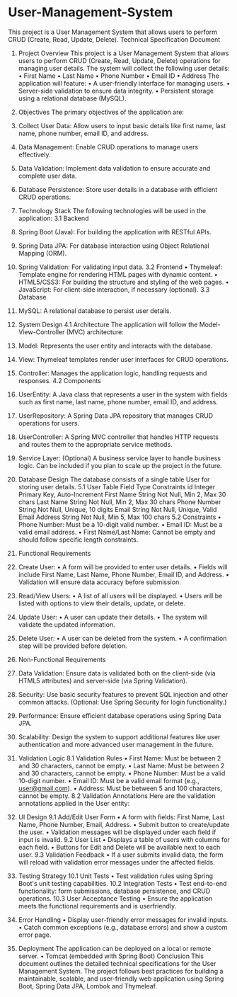 # User-Management-System
 This project is a User Management System that allows users to perform CRUD (Create, Read, Update, Delete).
Technical Specification Document
1. Project Overview
This project is a User Management System that allows users to perform CRUD
(Create, Read, Update, Delete) operations for managing user details. The system
will collect the following user details:
• First Name
• Last Name
• Phone Number
• Email ID
• Address
 The application will feature:
• A user-friendly interface for managing users.
• Server-side validation to ensure data integrity.
• Persistent storage using a relational database (MySQL).
2. Objectives
 The primary objectives of the application are:
1. Collect User Data: Allow users to input basic details like first name, last
name, phone number, email ID, and address.
2. Data Management: Enable CRUD operations to manage users effectively.
3. Data Validation: Implement data validation to ensure accurate and
complete user data.
4. Database Persistence: Store user details in a database with efficient CRUD
operations.
3. Technology Stack
 The following technologies will be used in the application:
 3.1 Backend
1. Spring Boot (Java): For building the application with RESTful APIs.
2. Spring Data JPA: For database interaction using Object Relational Mapping
(ORM).
3. Spring Validation: For validating input data.
 3.2 Frontend
• Thymeleaf: Template engine for rendering HTML pages with dynamic
content.
• HTML5/CSS3: For building the structure and styling of the web pages.
• JavaScript: For client-side interaction, if necessary (optional).
 3.3 Database
1. MySQL: A relational database to persist user details.
4. System Design
4.1 Architecture
 The application will follow the Model-View-Controller (MVC) architecture:
1. Model: Represents the user entity and interacts with the database.
2. View: Thymeleaf templates render user interfaces for CRUD operations.
3. Controller: Manages the application logic, handling requests and
responses.
4.2 Components
1. UserEntity: A Java class that represents a user in the system with fields such
as first name, last name, phone number, email ID, and address.
2. UserRepository: A Spring Data JPA repository that manages CRUD
operations for users.
3. UserController: A Spring MVC controller that handles HTTP requests and
routes them to the appropriate service methods.
4. Service Layer: (Optional) A business service layer to handle business logic.
Can be included if you plan to scale up the project in the future.
5. Database Design
 The database consists of a single table User for storing user details.
 5.1 User Table
Field Type Constraints
id Integer Primary Key, Auto-Increment
First Name String Not Null, Min 2, Max 30 chars
Last Name String Not Null, Min 2, Max 30 chars
Phone Number String Not Null, Unique, 10 digits
Email String Not Null, Unique, Valid Email
Address String Not Null, Min 5, Max 100 chars
5.2 Constraints
• Phone Number: Must be a 10-digit valid number.
• Email ID: Must be a valid email address.
• First Name/Last Name: Cannot be empty and should follow specific length
constraints.
6. Functional Requirements
1. Create User:
• A form will be provided to enter user details.
• Fields will include First Name, Last Name, Phone Number, Email ID,
and Address.
• Validation will ensure data accuracy before submission.
2. Read/View Users:
• A list of all users will be displayed.
• Users will be listed with options to view their details, update, or
delete.
3. Update User:
• A user can update their details.
• The system will validate the updated information.
4. Delete User:
• A user can be deleted from the system.
• A confirmation step will be provided before deletion.
7. Non-Functional Requirements
1. Data Validation: Ensure data is validated both on the client-side (via
HTML5 attributes) and server-side (via Spring Validation).
2. Security: Use basic security features to prevent SQL injection and
other common attacks. (Optional: Use Spring Security for login
functionality.)
3. Performance: Ensure efficient database operations using Spring Data
JPA.
4. Scalability: Design the system to support additional features like
user authentication and more advanced user management in the
future.
8. Validation Logic
 8.1 Validation Rules
• First Name: Must be between 2 and 30 characters, cannot be empty.
• Last Name: Must be between 2 and 30 characters, cannot be empty.
• Phone Number: Must be a valid 10-digit number.
• Email ID: Must be a valid email format (e.g., user@gmail.com).
• Address: Must be between 5 and 100 characters, cannot be empty.
 8.2 Validation Annotations
Here are the validation annotations applied in the User entity:

9. UI Design
9.1 Add/Edit User Form
• A form with fields: First Name, Last Name, Phone Number, Email,
Address.
• Submit button to create/update the user.
• Validation messages will be displayed under each field if input is invalid.
9.2 User List
• Displays a table of users with columns for each field.
• Buttons for Edit and Delete will be available next to each user.
9.3 Validation Feedback
• If a user submits invalid data, the form will reload with validation error
messages under the affected fields.
10. Testing Strategy
10.1 Unit Tests
• Test validation rules using Spring Boot's unit testing capabilities.
10.2 Integration Tests
• Test end-to-end functionality: form submissions, database persistence,
and CRUD operations.
10.3 User Acceptance Testing
• Ensure the application meets the functional requirements and is userfriendly.
11. Error Handling
• Display user-friendly error messages for invalid inputs.
• Catch common exceptions (e.g., database errors) and show a custom
error page.
12. Deployment
The application can be deployed on a local or remote server.
• Tomcat (embedded with Spring Boot)
Conclusion
 This document outlines the detailed technical specifications for the
User Management System. The project follows best practices for building a
maintainable, scalable, and user-friendly web application using Spring Boot,
Spring Data JPA, Lombok and Thymeleaf.
